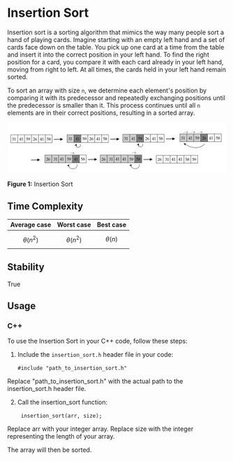 # Insertion Sort

Insertion sort is a sorting algorithm that mimics the way many people sort a hand of playing cards. Imagine starting with an empty left hand and a set of cards face down on the table. You pick up one card at a time from the table and insert it into the correct position in your left hand. To find the right position for a card, you compare it with each card already in your left hand, moving from right to left. At all times, the cards held in your left hand remain sorted.

To sort an array with size `n`, we determine each element's position by comparing it with its predecessor and repeatedly exchanging positions until the predecessor is smaller than it. This process continues until all `n` elements are in their correct positions, resulting in a sorted array.

![Figure 1](https://github.com/mjyang0902/Data-Structure/blob/main/sort/figures/insertion_sort.png)

**Figure 1:** Insertion Sort

## Time Complexity
| Average case | Worst case | Best case |
|:------------:|:----------:|:---------:|
| $$\theta(n^2)$$ | $$\theta(n^2)$$ | $$\theta(n)$$ |

## Stability
True


## Usage

### C++

To use the Insertion Sort in your C++ code, follow these steps:

1. Include the `insertion_sort.h` header file in your code:
   ```
   #include "path_to_insertion_sort.h"
   ```
Replace "path_to_insertion_sort.h" with the actual path to the insertion_sort.h header file.

2. Call the insertion_sort function:
   ```
    insertion_sort(arr, size);
   ```
Replace arr with your integer array.
Replace size with the integer representing the length of your array.

The array will then be sorted.
